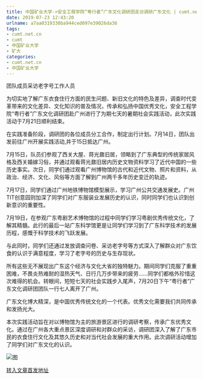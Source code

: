 ```yaml
---
title: 中国矿业大学->安全工程学院“粤行者”广东文化调研团走访调研广东文化 | cumt.net.cn
date: 2019-07-23 12:43:20
urlname: a7aa0319330ba944ced097e39026da36
tags: 
- cumt.net.cn
- cumt
- 中国矿业大学
- 矿大
categories:
- cumt.net.cn
- 中国矿业大学
---
```



团队成员采访老字号工作人员

为切实地了解广东衣食住行方面的民生问题、新旧文化的特色及差异，调查时代变革带来的文化差异、文化知识的普及情况，传承和弘扬中国优秀文化，安全工程学院“粤行者”广东文化调研团赴广州进行了为期七天的暑期社会实践活动，此次实践活动于7月21日顺利结束。

在实践准备阶段，调研团的各位成员分工合作，制定出行计划。7月14日，团队出发前往广州开展实践活动,并于15日抵达广州。

7月15日，队员们参观了西关大屋、蒋光鼐旧居，领略到了广东典型的传统家居风格及西关婚嫁习俗，并通过观看蒋光鼐旧居内历史文物资料学习了近代中国的一些历史事实。次日，同学们通过观看广州博物馆的古代和近代文物、照片和资料，从政治、经济、文化、风俗等方面了解到广州两千多年历史变迁的轨迹。

7月17日，同学们通过广州地铁博物馆模型展示，学习广州公共交通发展史。广州TIT创意园则加深了同学们对广东服装业发展历史的认识，同时同学们也认识到创新意识的重要性。

7月19日，在参观广东粤剧艺术博物馆的过程中同学们学习粤剧优秀传统文化，了解其精髓。此行的最后一站广东科学馆更是让同学们学习到了广东科学技术的发展历程，感慨于科学技术的飞跃发展。

与此同时，同学们还通过发放调查问卷、采访老字号等方式深入了解群众对广东饮食的认识于满意程度，学习了老字号的历史与生存现状。

所有这些无不展现出广东这个经济与文化大省的独特魅力。期间同学们克服了重重困难，不畏炎热难耐的湿热天气、日行几万步带来的疲劳……同学们都格外珍惜这次难得的机会。转眼间，短短七天的社会实践步入尾声，7月20日下午“粤行者”广东文化调研团团队一行七人离开了广州。

广东文化博大精深，是中国优秀传统文化的一个代表。优秀文化需要我们共同传承和发扬光大。

本次实践活动旨在对以博物馆为主的旅游景区进行的调研考察，传承广东优秀文化。通过在广州各大重点景区深度调研和对群众的采访，调研团深入了解了广东市民的衣食住行文化及其悠久历史和对当代社会发展的重大作用。此次调研活动增加了同学们对广东文化的认识。



![图](http://xwzx.cumt.edu.cn/_upload/article/images/1b/d0/44d50a6b4b1ab79ae7f7e932e6d3/767c7658-6453-49ef-b575-c2b2e9a2d5d8.jpg)

[转入文章首发地址](http://xwzx.cumt.edu.cn/25/8c/c523a533900/page.htm)